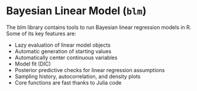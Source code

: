 # Bayesian Linear Model (`blm`)

The blm library contains tools to run Bayesian linear regression models in R. Some of its key features are:

- Lazy evaluation of linear model objects
- Automatic generation of starting values
- Automatically center continuous variables
- Model fit (DIC)
- Posterior predictive checks for linear regression assumptions
- Sampling history, autocorrelation, and density plots
- Core functions are fast thanks to Julia code

